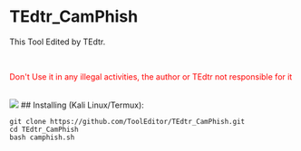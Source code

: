 # TEdtr_CamPhish
<p>This Tool Edited by TEdtr.</p>
<br>
<p style="color:red;">Don't Use it in any illegal activities, the author or TEdtr not responsible for it </p>
<br>
<img src="https://i.postimg.cc/XJfTc4Nr/TEdtr.jpg">
## Installing (Kali Linux/Termux):

```
git clone https://github.com/ToolEditor/TEdtr_CamPhish.git
cd TEdtr_CamPhish
bash camphish.sh
```


